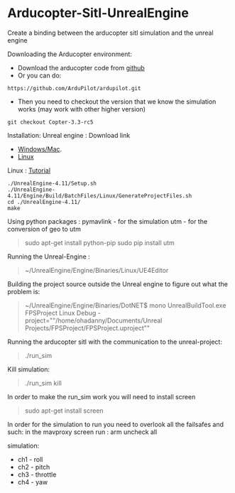 # Arducopter-Sitl-UnrealEngine
Create a binding between the arducopter sitl simulation and the unreal engine

Downloading the Arducopter environment:

* Download the arducopter code from [github](https://github.com/ArduPilot/ardupilot/tree/master/ArduCopter)
* Or you can do:
```
https://github.com/ArduPilot/ardupilot.git
```

 * Then you need to checkout the version that we know the simulation works (may work with other higher version)
```
git checkout Copter-3.3-rc5
```

Installation:
Unreal engine :
Download link 
* [Windows/Mac](https://www.unrealengine.com/).
* [Linux](https://github.com/EpicGames/UnrealEngine)

Linux : [Tutorial](https://wiki.unrealengine.com/Building_On_Linux)
```
./UnrealEngine-4.11/Setup.sh
./UnrealEngine-4.11/Engine/Build/BatchFiles/Linux/GenerateProjectFiles.sh
cd ./UnrealEngine-4.11/
make
```
Using python packages :
pymavlink - for the simulation
utm - for the conversion of geo to utm

> sudo apt-get install python-pip
> sudo pip install utm

Running the Unreal-Engine  :
> ~/UnrealEngine/Engine/Binaries/Linux/UE4Editor

Building the project source outside the Unreal engine to figure out what the problem is:
> ~/UnrealEngine/Engine/Binaries/DotNET$ mono UnrealBuildTool.exe FPSProject Linux Debug -project="\"/home/ohadanny/Documents/Unreal Projects/FPSProject/FPSProject.uproject\""


Running the arducopter sitl with the communication to the unreal-project:
> ./run_sim

Kill simulation:
> ./run_sim kill

In order to make the run_sim work you will need to install screen
> sudo apt-get install screen



In order for the simulation to run you need to overlook all the failsafes and such:
in the mavproxy screen run :
arm uncheck all

simulation:
* ch1 - roll
* ch2 - pitch
* ch3 - throttle
* ch4 - yaw
